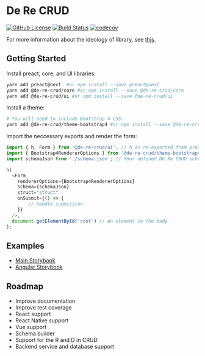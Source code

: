 # De Re CRUD

[![GitHub License](https://img.shields.io/github/license/DeReCRUD/de-re-crud.svg)](https://github.com/DeReCRUD/de-re-crud/blob/master/LICENSE) [![Build Status](https://dev.azure.com/DeReCRUD/de-re-crud/_apis/build/status/DeReCRUD.de-re-crud?branchName=master)](https://dev.azure.com/DeReCRUD/de-re-crud/_build/latest?definitionId=1?branchName=master) [![codecov](https://codecov.io/gh/DeReCRUD/de-re-crud/branch/master/graph/badge.svg)](https://codecov.io/gh/DeReCRUD/de-re-crud)

For more information about the ideology of library, see [this](docs/ideology.md).

## Getting Started

Install preact, core, and UI libraries:

```bash
yarn add preact@next  #or npm install --save preact@next
yarn add @de-re-crud/core #or npm install --save @de-re-crud/core 
yarn add @de-re-crud/ui #or npm install --save @de-re-crud/ui 
```

Install a theme:

```bash
# You will need to include Bootstrap 4 CSS.
yarn add @de-re-crud/theme-bootstrap4 #or npm install --save @de-re-crud/theme-bootstrap4
```

Import the neccessary exports and render the form:

```typescript
import { h, Form } from '@de-re-crud/ui'; // h is re-exported from preact for convenience
import { Bootstrap4RendererOptions } from '@de-re-crud/theme-bootstrap4';
import schemaJson from './schema.json'; // Your defined De Re CRUD schema

h(
  <Form
    rendererOptions={Bootstrap4RendererOptions}
    schema={schemaJson}
    struct="struct"
    onSubmit={() => {
        // Handle submission
    }}
  />,
  document.getElementById('root') // An element in the body
);
```

## Examples

- [Main Storybook](https://de-re-crud.netlify.com)
- [Angular Storybook](https://de-re-crud.netlify.com/angular) 

## Roadmap

- Improve documentation
- Improve test coverage
- React support
- React Native support
- Vue support
- Schema builder
- Support for the R and D in CRUD
- Backend service and database support

